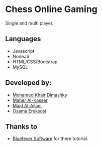 # Chess Online Gaming
Single and multi player.
## Languages
* Javascript
* NodeJS
* HTML/CSS/Bootstrap
* MySQL
## Developed by:
* [Mohamed Khair Dimashky]()
* [Maher Al-Kasser]()
* [Majd Al-Ajlani]()
* [Osama Ereksosi]()
## Thanks to
* [Bluefever Software](https://www.youtube.com/watch?v=2eA0bD3wV3Q&list=PLZ1QII7yudbe4gz2gh9BCI6VDA-xafLog) for there tutorial.
